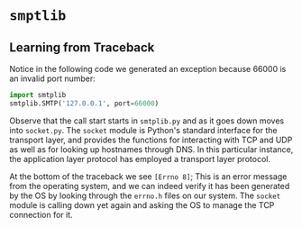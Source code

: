 # `smptlib`

## Learning from Traceback
Notice in the following code we generated an exception because 66000 is an invalid port number:

```py {cmd="/anaconda3/envs/networking/bin/python"}
import smtplib
smtplib.SMTP('127.0.0.1', port=66000)
```

Observe that the call start starts in `smtplib.py` and as it goes down moves into `socket.py`. The `socket` module is Python's standard interface for the transport layer, and provides the functions for interacting with TCP and UDP as well as for looking up hostnames through DNS. In this particular instance, the application layer protocol has employed a transport layer protocol. 

At the bottom of the traceback we see `[Errno 8]`; This is an error message from the operating system, and we can indeed verify it has been generated by the OS by looking through the `errno.h` files on our system. The `socket` module is calling down yet again and asking the OS to manage the TCP connection for it. 

